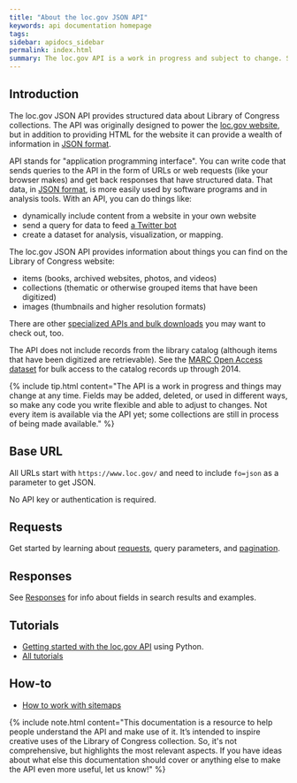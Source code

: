 ```yaml
---
title: "About the loc.gov JSON API"
keywords: api documentation homepage
tags:
sidebar: apidocs_sidebar
permalink: index.html
summary: The loc.gov API is a work in progress and subject to change. Software developer and librarian, Laura Wrubel, created this site in 2018 while in residence with the LC Labs team as the Beta version of documentation for the Library of Congress JSON/YAML application programming interface. It has since been superceded by an official version of this documentation, which can be found at:[loc.gov/apis](https://www.loc.gov/apis/). Interested users are still encouraged to make use of the [tutorials](all-tutorials.html) for working with the API. 
---
```


## Introduction

The loc.gov JSON API provides structured data about Library of Congress collections. The API was originally designed to power the [loc.gov website](https://www.loc.gov), but in addition to providing HTML for the website it can provide a wealth of information in [JSON format](https://en.wikipedia.org/wiki/JSON).

API stands for "application programming interface". You can write code that sends queries to the API in the form of URLs or web requests (like your browser makes) and get back responses that have structured data. That data, in [JSON format](https://en.wikipedia.org/wiki/JSON), is more easily used by software programs and in analysis tools. With an API, you can do things like:
* dynamically include content from a website in your own website
* send a query for data to feed [a Twitter bot](https://twitter.com/LoCMapBot)
* create a dataset for analysis, visualization, or mapping.

The loc.gov JSON API provides information about things you can find on the Library of Congress website:
* items (books, archived websites, photos, and videos)
* collections (thematic or otherwise grouped items that have been digitized)
* images (thumbnails and higher resolution formats)


There are other [specialized APIs and bulk downloads](https://labs.loc.gov/lc-for-robots) you may want to check out, too.

The API does not include records from the library catalog (although items that have been digitized are retrievable). See the [MARC Open Access dataset](https://www.loc.gov/cds/products/marcDist.php) for bulk access to the catalog records up through 2014.

{% include tip.html content="The API is a work in progress and things may change at any time. Fields may be added, deleted, or used in different ways, so make any code you write flexible and able to adjust to changes. Not every item is available via the API yet; some collections are still in process of being made available." %}

## Base URL

All URLs start with ```https://www.loc.gov/``` and need to include ```fo=json``` as a parameter to get JSON.

No API key or authentication is required.

## Requests

Get started by learning about [requests](requests.html), query parameters, and [pagination](pagination.html).

## Responses

See [Responses](responses.html) for info about fields in search results and examples.

## Tutorials

* [Getting started with the loc.gov API](https://github.com/LibraryOfCongress/data-exploration/blob/master/loc.gov%20JSON%20API/LOC.gov%20JSON%20API.ipynb) using Python.
* [All tutorials](all-tutorials.html)

## How-to

* [How to work with sitemaps](https://github.com/LibraryOfCongress/data-exploration/blob/master/loc.gov%20Sitemaps%20API/Sitemap.ipynb)


{% include note.html content="This documentation is a resource to help people understand the API and make use of it. It’s intended to inspire creative uses of the Library of Congress collection. So, it's not comprehensive, but highlights the most relevant aspects. If you have ideas about what else this documentation should cover or anything else to make the API even more useful, let us know!" %}
